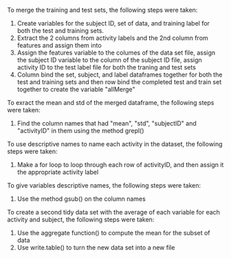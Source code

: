 To merge the training and test sets, the following steps were taken:
  1. Create variables for the subject ID, set of data, and training label for both the test and training sets.
  2. Extract the 2 columns from activity labels and the 2nd column from features and assign them into 
  3. Assign the features variable to the columes of the data set file, assign the subject ID variable to the column of the subject ID file, assign activity ID to the test label file for both the traning and test sets
  4. Column bind the set, subject, and label dataframes together for both the test and training sets and then row bind the completed test and train set together to create the variable "allMerge"

To exract the mean and std of the merged dataframe, the following steps were taken:
  1. Find the column names that had "mean", "std", "subjectID" and "activityID" in them using the method grepl()
 
 To use descriptive names to name each activity in the dataset, the following steps were taken:
  1. Make a for loop to loop through each row of activityID, and then assign it the appropriate activity label

To give variables descriptive names, the following steps were taken:
  1. Use the method gsub() on the column names

To create a second tidy data set with the average of each variable for each activity and subject, the following steps were taken:
  1. Use the aggregate function() to compute the mean for the subset of data
  2. Use write.table() to turn the new data set into a new file 
